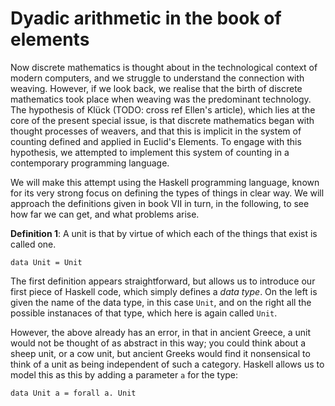 
# Dyadic arithmetic in the book of elements

Now discrete mathematics is thought about in the technological context
of modern computers, and we struggle to understand the connection with
weaving. However, if we look back, we realise that the birth of
discrete mathematics took place when weaving was the predominant
technology. The hypothesis of Klück (TODO: cross ref Ellen's article),
which lies at the core of the present special issue, is that discrete
mathematics began with thought processes of weavers, and that this is
implicit in the system of counting defined and applied in Euclid's
Elements.  To engage with this hypothesis, we attempted to implement
this system of counting in a contemporary programming language.

We will make this attempt using the Haskell programming language,
known for its very strong focus on defining the types of things in
clear way. We will approach the definitions given in book VII in turn,
in the following, to see how far we can get, and what problems arise.

**Definition 1**: A unit is that by virtue of which each of the things
that exist is called one.

~~~~{.haskell .colourtex}
data Unit = Unit
~~~~

The first definition appears straightforward, but allows us to
introduce our first piece of Haskell code, which simply defines a
*data type*. On the left is given the name of the data type, in this
case `Unit`, and on the right all the possible instanaces of that
type, which here is again called `Unit`.

However, the above already has an error, in that in ancient Greece, a
unit would not be thought of as abstract in this way; you could think
about a sheep unit, or a cow unit, but ancient Greeks would find it
nonsensical to think of a unit as being independent of such a
category. Haskell allows us to model this as this by adding a
parameter `a` for the type:

~~~~{.haskell .colourtex}
data Unit a = forall a. Unit
~~~~


